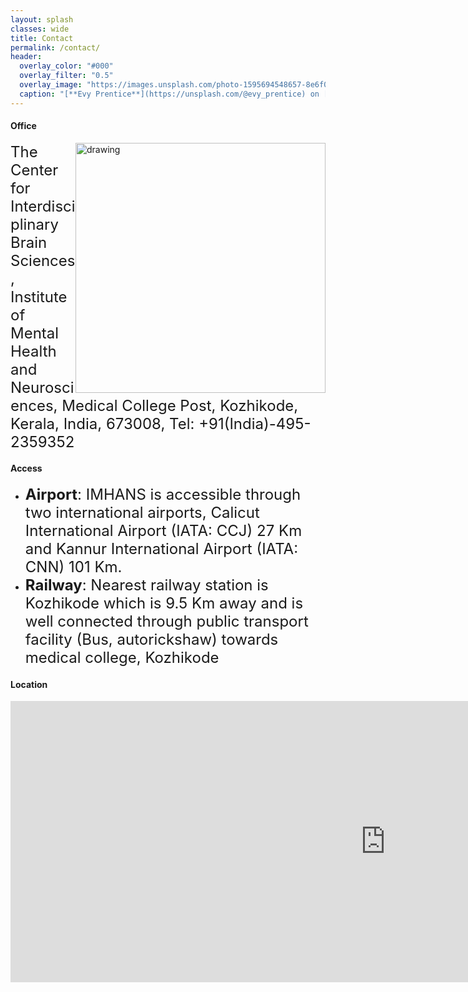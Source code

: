 ```yaml
---
layout: splash
classes: wide
title: Contact
permalink: /contact/
header:
  overlay_color: "#000"
  overlay_filter: "0.5"
  overlay_image: "https://images.unsplash.com/photo-1595694548657-8e6f0d681f8a?ixlib=rb-1.2.1&ixid=MnwxMjA3fDB8MHxwaG90by1wYWdlfHx8fGVufDB8fHx8&auto=format&fit=crop&w=1776&q=80"
  caption: "[**Evy Prentice**](https://unsplash.com/@evy_prentice) on [*Unsplash*](https://unsplash.com)"
---
```



#### Office
<img style="float: right;" src="https://i.imgur.com/YKclqWk.png" alt="drawing" width="400"> <font size = "5"> The Center for Interdisciplinary Brain Sciences, Institute of Mental Health and Neurosciences, Medical College Post, Kozhikode, Kerala, India, 673008, Tel: +91(India)-495-2359352 </font>
#### Access
* <font size = "5"> **Airport**: IMHANS is accessible through two international airports, Calicut International Airport (IATA: CCJ) 27 Km and Kannur International Airport (IATA: CNN) 101 Km.</font>
* <font size = "5"> **Railway**: Nearest railway station is Kozhikode which is 9.5 Km away and is well connected through public transport facility (Bus, autorickshaw) towards medical college, Kozhikode </font>

#### Location
<iframe src="https://www.google.com/maps/embed?pb=!1m18!1m12!1m3!1d3031.3691460247987!2d75.8445681!3d11.279130500000008!2m3!1f0!2f0!3f0!3m2!1i1024!2i768!4f13.1!3m3!1m2!1s0x0%3A0x2b835a6fdd9c17fb!2sInstitute%20of%20Mental%20Health%20and%20Neuro%20Sciences%20(IMHANS)%2C%20Kozhikode!5e1!3m2!1sen!2sin!4v1665502868478!5m2!1sen!2sin" width="1200" height="450" style="border:0;" allowfullscreen="" loading="lazy" referrerpolicy="no-referrer-when-downgrade"></iframe>
